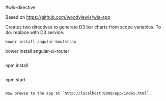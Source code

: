 #wls-directive

Based on https://github.com/woodylewis/wls-app

Creates two directives to generate D3 bar charts from scope variables.
To do: replace with D3 service.

```
bower install angular-bootstrap
```
bower install angular-ui-router
```
```
npm install
```
```
npm start
```

Now browse to the app at `http://localhost:8000/app/index.html`.